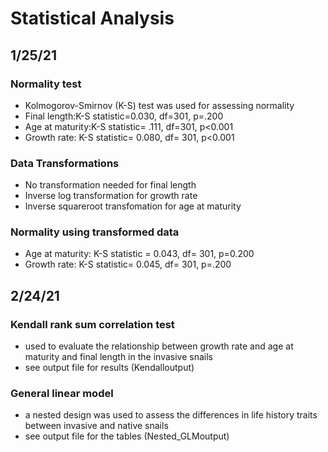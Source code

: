 # Statistical Analysis

## 1/25/21

### Normality test
- Kolmogorov-Smirnov (K-S) test was used for assessing normality 
- Final length:K-S statistic=0.030, df=301, p=.200
- Age at maturity:K-S statistic= .111, df=301, p<0.001 
- Growth rate: K-S statistic= 0.080, df= 301, p<0.001

### Data Transformations 
- No transformation needed for final length
- Inverse log transformation for growth rate
- Inverse squareroot transfomation for age at maturity 

### Normality using transformed data 
- Age at maturity: K-S statistic = 0.043, df= 301, p=0.200
- Growth rate: K-S statistic= 0.045, df= 301, p=.200 


## 2/24/21

### Kendall rank sum correlation test 
- used to evaluate the relationship between growth rate and age at maturity and final length in the invasive snails 
- see output file for results (Kendalloutput) 

### General linear model 
- a nested design was used to assess the differences in life history traits between invasive and native snails
- see output file for the tables (Nested_GLMoutput)

